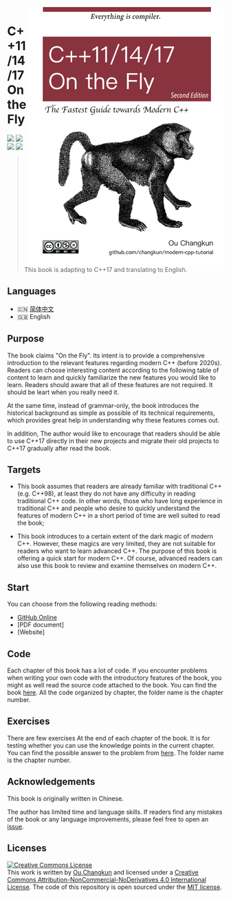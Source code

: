 <img src="assets/cover-2nd-en.png" alt="logo" height="600" align="right" />

# C++11/14/17 On the Fly

![](https://img.shields.io/badge/version-v2-green.svg) ![](https://img.shields.io/badge/language-English-blue.svg) [![](https://img.shields.io/badge/$-donate-ff69b4.svg)](./assets/donate.md) [![](https://img.shields.io/badge/chat-community-667ed5.svg)](./assets/community.md) 

> This book is adapting to C++17 and translating to English.

## Languages

- 🇨🇳 [简体中文](./README.md)
- 🇬🇧 English

## Purpose

The book claims "On the Fly". Its intent is to provide a comprehensive introduction to the relevant features regarding modern C++ (before 2020s).
Readers can choose interesting content according to the following table of content to learn and quickly familiarize the new features you would like to learn.
Readers should aware that all of these features are not required. It should be leart when you really need it.

At the same time, instead of grammar-only, the book introduces the historical background as simple as possible of its technical requirements, which provides great help in understanding why these features comes out.

In addition, The author would like to encourage that readers should be able to use C++17 directly in their new projects and  migrate their old projects to C++17 gradually after read the book.

## Targets

- This book assumes that readers are already familiar with traditional C++ (e.g. C++98), at least they do not have any difficulty in reading traditional C++ code. In other words, those who have long experience in traditional C++ and people who desire to quickly understand the features of modern C++ in a short period of time are well suited to read the book;

- This book introduces to a certain extent of the dark magic of modern C++. However, these magics are very limited, they are not suitable for readers who want to learn advanced C++. The purpose of this book is offering a quick start for modern C++. Of course, advanced readers can also use this book to review and examine themselves on modern C++.

## Start

You can choose from the following reading methods:

- [GitHub Online](./book/en-us/toc.md)
- [PDF document]
- [Website]

## Code

Each chapter of this book has a lot of code. If you encounter problems when writing your own code with the introductory features of the book, you might as well read the source code attached to the book. You can find the book [here](./code). All the code organized by chapter, the folder name is the chapter number.

## Exercises

There are few exercises At the end of each chapter of the book. It is for testing whether you can use the knowledge points in the current chapter. You can find the possible answer to the problem from [here](./exercise). The folder name is the chapter number.

## Acknowledgements

This book is originally written in Chinese.

The author has limited time and language skills. If readers find any mistakes of the book or any language improvements, please feel free to open an [issue](https://github.com/changkun/modern-cpp-tutorial/issues).

## Licenses

<a rel="license" href="http://creativecommons.org/licenses/by-nc-nd/4.0/"><img alt="Creative Commons License" style="border-width:0" src="https://i.creativecommons.org/l/by-nc-nd/4.0/88x31.png" /></a><br />This work is written by [Ou Changkun](https://changkun.de) and licensed under a <a rel="license" href="http://creativecommons.org/licenses/by-nc-nd/4.0/">Creative Commons Attribution-NonCommercial-NoDerivatives 4.0 International License</a>. The code of this repository is open sourced under the [MIT license](./LICENSE).